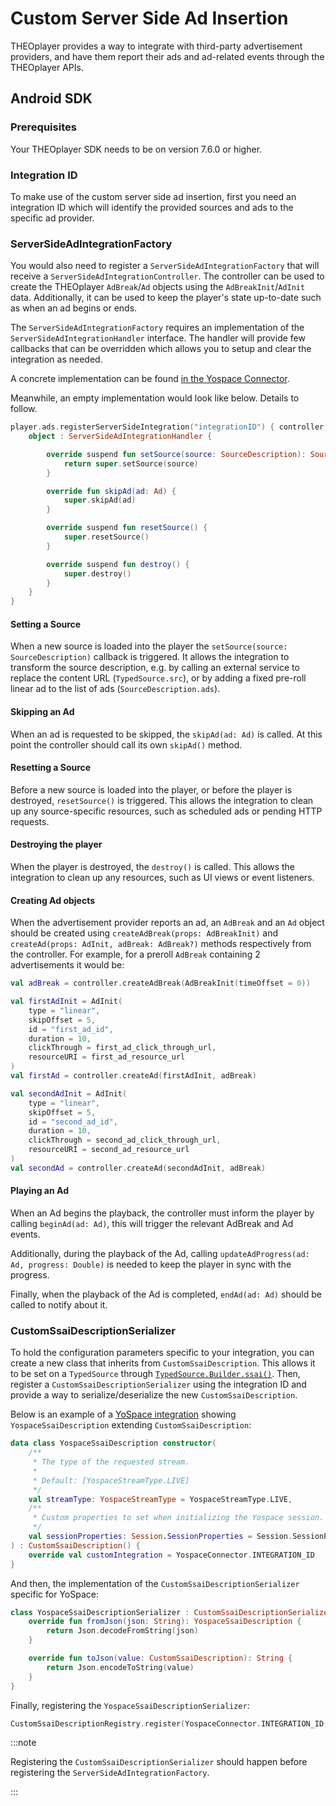 # Custom Server Side Ad Insertion

THEOplayer provides a way to integrate with third-party advertisement providers,
and have them report their ads and ad-related events through the THEOplayer APIs.

## Android SDK

### Prerequisites

Your THEOplayer SDK needs to be on version 7.6.0 or higher.

### Integration ID

To make use of the custom server side ad insertion, first you need an integration ID which will identify the provided sources and ads to the specific ad provider.

### ServerSideAdIntegrationFactory

You would also need to register a `ServerSideAdIntegrationFactory` that will receive a `ServerSideAdIntegrationController`.
The controller can be used to create the THEOplayer `AdBreak`/`Ad` objects using the `AdBreakInit`/`AdInit` data.
Additionally, it can be used to keep the player's state up-to-date such as when an ad begins or ends.

The `ServerSideAdIntegrationFactory` requires an implementation of the `ServerSideAdIntegrationHandler` interface.
The handler will provide few callbacks that can be overridden which allows you to setup and clear the integration as needed.

A concrete implementation can be found [in the Yospace Connector](https://github.com/THEOplayer/android-connector/blob/master/connectors/yospace/src/main/java/com/theoplayer/android/connector/yospace/internal/YospaceAdIntegration.kt).

Meanwhile, an empty implementation would look like below. Details to follow.

```kotlin
player.ads.registerServerSideIntegration("integrationID") { controller ->
    object : ServerSideAdIntegrationHandler {

        override suspend fun setSource(source: SourceDescription): SourceDescription {
            return super.setSource(source)
        }

        override fun skipAd(ad: Ad) {
            super.skipAd(ad)
        }

        override suspend fun resetSource() {
            super.resetSource()
        }

        override suspend fun destroy() {
            super.destroy()
        }
    }
}
```

#### Setting a Source

When a new source is loaded into the player the `setSource(source: SourceDescription)` callback is triggered.
It allows the integration to transform the source description, e.g. by calling an external service to replace the content URL (`TypedSource.src`),
or by adding a fixed pre-roll linear ad to the list of ads (`SourceDescription.ads`).

#### Skipping an Ad

When an ad is requested to be skipped, the `skipAd(ad: Ad)` is called.
At this point the controller should call its own `skipAd()` method.

#### Resetting a Source

Before a new source is loaded into the player, or before the player is destroyed, `resetSource()` is triggered.
This allows the integration to clean up any source-specific resources, such as scheduled ads or pending HTTP requests.

#### Destroying the player

When the player is destroyed, the `destroy()` is called.
This allows the integration to clean up any resources, such as UI views or event listeners.

#### Creating Ad objects

When the advertisement provider reports an ad, an `AdBreak` and an `Ad` object should be created using
`createAdBreak(props: AdBreakInit)` and `createAd(props: AdInit, adBreak: AdBreak?)` methods respectively from the controller.
For example, for a preroll `AdBreak` containing 2 advertisements it would be:

```kotlin
val adBreak = controller.createAdBreak(AdBreakInit(timeOffset = 0))

val firstAdInit = AdInit(
    type = "linear",
    skipOffset = 5,
    id = "first_ad_id",
    duration = 10,
    clickThrough = first_ad_click_through_url,
    resourceURI = first_ad_resource_url
)
val firstAd = controller.createAd(firstAdInit, adBreak)

val secondAdInit = AdInit(
    type = "linear",
    skipOffset = 5,
    id = "second_ad_id",
    duration = 10,
    clickThrough = second_ad_click_through_url,
    resourceURI = second_ad_resource_url
)
val secondAd = controller.createAd(secondAdInit, adBreak)
```

#### Playing an Ad

When an Ad begins the playback, the controller must inform the player by calling `beginAd(ad: Ad)`, this will trigger the relevant AdBreak and Ad events.

Additionally, during the playback of the Ad, calling `updateAdProgress(ad: Ad, progress: Double)` is needed to keep the player in sync with the progress.

Finally, when the playback of the Ad is completed, `endAd(ad: Ad)` should be called to notify about it.

### CustomSsaiDescriptionSerializer

To hold the configuration parameters specific to your integration, you can create a new class that inherits from `CustomSsaiDescription`.
This allows it to be set on a `TypedSource` through [`TypedSource.Builder.ssai()`](<pathname:///theoplayer/v9/api-reference/android/com/theoplayer/android/api/source/TypedSource.Builder.html#ssai(com.theoplayer.android.api.source.ssai.SsaiDescription)>).
Then, register a `CustomSsaiDescriptionSerializer` using the integration ID and provide a way to serialize/deserialize the new `CustomSsaiDescription`.

Below is an example of a [YoSpace integration](https://github.com/THEOplayer/android-connector/tree/master/connectors/yospace) showing `YospaceSsaiDescription` extending `CustomSsaiDescription`:

```kotlin
data class YospaceSsaiDescription constructor(
    /**
     * The type of the requested stream.
     *
     * Default: [YospaceStreamType.LIVE]
     */
    val streamType: YospaceStreamType = YospaceStreamType.LIVE,
    /**
     * Custom properties to set when initializing the Yospace session.
     */
    val sessionProperties: Session.SessionProperties = Session.SessionProperties()
) : CustomSsaiDescription() {
    override val customIntegration = YospaceConnector.INTEGRATION_ID
}
```

And then, the implementation of the `CustomSsaiDescriptionSerializer` specific for YoSpace:

```kotlin
class YospaceSsaiDescriptionSerializer : CustomSsaiDescriptionSerializer {
    override fun fromJson(json: String): YospaceSsaiDescription {
        return Json.decodeFromString(json)
    }

    override fun toJson(value: CustomSsaiDescription): String {
        return Json.encodeToString(value)
    }
}
```

Finally, registering the `YospaceSsaiDescriptionSerializer`:

```kotlin
CustomSsaiDescriptionRegistry.register(YospaceConnector.INTEGRATION_ID, YospaceSsaiDescriptionSerializer())
```

:::note

Registering the `CustomSsaiDescriptionSerializer` should happen before registering the `ServerSideAdIntegrationFactory`.

:::

